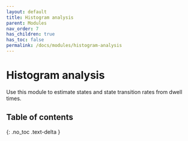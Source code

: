 ```yaml
---
layout: default
title: Histogram analysis
parent: Modules
nav_order: 7
has_children: true
has_toc: false
permalink: /docs/modules/histogram-analysis
---
```



# Histogram analysis
<!-- Automatically generated TOC does not allow to return to the previous page after clicking one of its link
I'd rather use hand-made TOC until we find a better solution (works only with pages with permalink)
{: .no_toc } -->

Use this module to estimate states and state transition rates from dwell times.

## Table of contents
{: .no_toc .text-delta }

<!-- 1. TOC
{:toc} -->